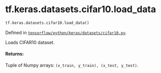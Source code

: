 <div itemscope itemtype="http://developers.google.com/ReferenceObject">
<meta itemprop="name" content="tf.keras.datasets.cifar10.load_data" />
<meta itemprop="path" content="Stable" />
</div>

# tf.keras.datasets.cifar10.load_data

``` python
tf.keras.datasets.cifar10.load_data()
```



Defined in [`tensorflow/python/keras/datasets/cifar10.py`](https://www.tensorflow.org/code/tensorflow/python/keras/datasets/cifar10.py).

Loads CIFAR10 dataset.

#### Returns:

Tuple of Numpy arrays: `(x_train, y_train), (x_test, y_test)`.